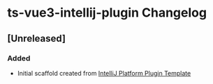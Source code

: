<!-- Keep a Changelog guide -> https://keepachangelog.com -->

# ts-vue3-intellij-plugin Changelog

## [Unreleased]
### Added
- Initial scaffold created from [IntelliJ Platform Plugin Template](https://github.com/JetBrains/intellij-platform-plugin-template)
